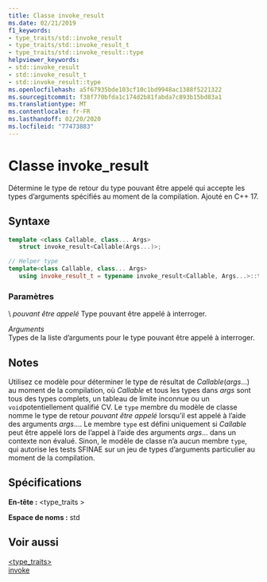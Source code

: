 ```yaml
---
title: Classe invoke_result
ms.date: 02/21/2019
f1_keywords:
- type_traits/std::invoke_result
- type_traits/std::invoke_result_t
- type_traits/std::invoke_result::type
helpviewer_keywords:
- std::invoke_result
- std::invoke_result_t
- std::invoke_result::type
ms.openlocfilehash: a5f67935bde103cf10c1bd9948ac1388f5221322
ms.sourcegitcommit: f38f770bfda1c174d2b81fabda7c893b15bd83a1
ms.translationtype: MT
ms.contentlocale: fr-FR
ms.lasthandoff: 02/20/2020
ms.locfileid: "77473883"
---
```

# <a name="invoke_result-class"></a>Classe invoke_result

Détermine le type de retour du type pouvant être appelé qui accepte les types d’arguments spécifiés au moment de la compilation. Ajouté en C++ 17.

## <a name="syntax"></a>Syntaxe

```cpp
template <class Callable, class... Args>
   struct invoke_result<Callable(Args...)>;

// Helper type
template<class Callable, class... Args>
   using invoke_result_t = typename invoke_result<Callable, Args...>::type;
```

### <a name="parameters"></a>Paramètres

\ *pouvant être appelé*
Type pouvant être appelé à interroger.

*Arguments*\
Types de la liste d’arguments pour le type pouvant être appelé à interroger.

## <a name="remarks"></a>Notes

Utilisez ce modèle pour déterminer le type de résultat de *Callable*(*args*...) au moment de la compilation, où *Callable* et tous les types dans *args* sont tous des types complets, un tableau de limite inconnue ou un `void`potentiellement qualifié CV. Le `type` membre du modèle de classe nomme le type de retour *pouvant être appelé* lorsqu’il est appelé à l’aide des arguments *args*.... Le membre `type` est défini uniquement si *Callable* peut être appelé lors de l’appel à l’aide des arguments *args*... dans un contexte non évalué. Sinon, le modèle de classe n’a aucun membre `type`, qui autorise les tests SFINAE sur un jeu de types d’arguments particulier au moment de la compilation.

## <a name="requirements"></a>Spécifications

**En-tête :** \<type_traits >

**Espace de noms :** std

## <a name="see-also"></a>Voir aussi

[<type_traits>](../standard-library/type-traits.md)\
[invoke](functional-functions.md#invoke)
